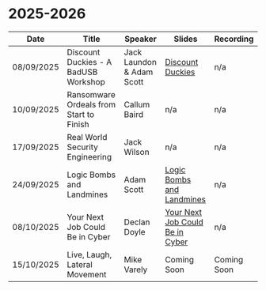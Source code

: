 # 2025-2026

| Date       | Title                                   | Speaker                   | Slides                                                                                                                                                                            | Recording   |
| ---------- | --------------------------------------- | ------------------------- | --------------------------------------------------------------------------------------------------------------------------------------------------------------------------------- | ----------- |
| 08/09/2025 | Discount Duckies - A BadUSB Workshop    | Jack Laundon & Adam Scott | [Discount Duckies](https://raw.githubusercontent.com/AbertayHackers/gitbook-wiki/master/.gitbook/assets/DiscountDuckies%20\(1\).pptx)                                             | n/a         |
| 10/09/2025 | Ransomware Ordeals from Start to Finish | Callum Baird              | n/a                                                                                                                                                                               | n/a         |
| 17/09/2025 | Real World Security Engineering         | Jack Wilson               | n/a                                                                                                                                                                               | n/a         |
| 24/09/2025 | Logic Bombs and Landmines               | Adam Scott                | [Logic Bombs and Landmines](https://raw.githubusercontent.com/AbertayHackers/gitbook-wiki/master/.gitbook/assets/Logic%20Bombs%20%26%20Landmines.pptx)                            | n/a         |
| 08/10/2025 | Your Next Job Could Be in Cyber         | Declan Doyle              | [Your Next Job Could Be in Cyber](https://raw.githubusercontent.com/AbertayHackers/gitbook-wiki/master/.gitbook/assets/Your%20next%20job%20could%20be%20in%20cyber%20Discord.pdf) | n/a         |
| 15/10/2025 | Live, Laugh, Lateral Movement           | Mike Varely               | Coming Soon                                                                                                                                                                       | Coming Soon |

